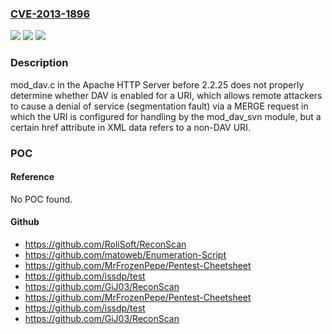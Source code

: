 ### [CVE-2013-1896](https://cve.mitre.org/cgi-bin/cvename.cgi?name=CVE-2013-1896)
![](https://img.shields.io/static/v1?label=Product&message=n%2Fa&color=blue)
![](https://img.shields.io/static/v1?label=Version&message=n%2Fa&color=blue)
![](https://img.shields.io/static/v1?label=Vulnerability&message=n%2Fa&color=brighgreen)

### Description

mod_dav.c in the Apache HTTP Server before 2.2.25 does not properly determine whether DAV is enabled for a URI, which allows remote attackers to cause a denial of service (segmentation fault) via a MERGE request in which the URI is configured for handling by the mod_dav_svn module, but a certain href attribute in XML data refers to a non-DAV URI.

### POC

#### Reference
No POC found.

#### Github
- https://github.com/RoliSoft/ReconScan
- https://github.com/matoweb/Enumeration-Script
- https://github.com/MrFrozenPepe/Pentest-Cheetsheet
- https://github.com/issdp/test
- https://github.com/GiJ03/ReconScan
- https://github.com/MrFrozenPepe/Pentest-Cheetsheet
- https://github.com/issdp/test
- https://github.com/GiJ03/ReconScan

